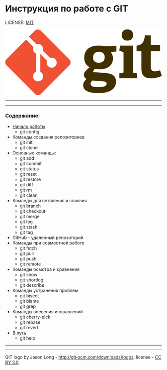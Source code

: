# Инструкция по работе с GIT

LICENSE: [MIT](license.md)

![git-logo](/assets/768px-Git-logo.svg.png)
_____
_____

### Содержание:

- [Начало работы](/start.md)
  - git config
- Команды создания репозиториев
  - git init
  - git clone
- Основные команды:
  - git add
  - git commit
  - git status
  - git reset
  - git restore
  - git diff
  - git rm
  - git clean
- Команды для ветвления и слияния
  - git branch
  - git checkout
  - git merge
  - git log
  - git stash
  - git tag
- GitHub - удаленный репозиторий
- Команды при совместной работе 
  - git fetch
  - git pull
  - git push
  - git remote
- Команды осмотра и сравнения
  - git show
  - git shortlog
  - git describe 
- Команды устранения проблем
  - git bisect
  - git blame
  - git grep
- Команды внесения исправлений
  - git cherry-pick
  - git rebase
  - git revert
- [В путь](/finish.md)
  - git help


____
_____
GIT logo by Jason Long - 	http://git-scm.com/downloads/logos, license - [CC BY 3.0](https://creativecommons.org/licenses/by/3.0/)
